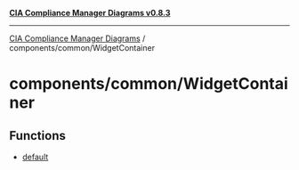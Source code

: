 [**CIA Compliance Manager Diagrams v0.8.3**](../../../README.md)

***

[CIA Compliance Manager Diagrams](../../../modules.md) / components/common/WidgetContainer

# components/common/WidgetContainer

## Functions

- [default](functions/default.md)
